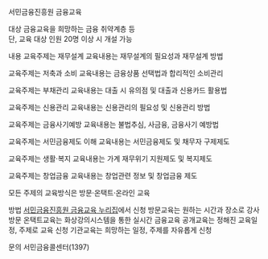 서민금융진흥원 금융교육

대상
금융교육을 희망하는 금융 취약계층 등  
단, 교육 대상 인원 20명 이상 시 개설 가능

내용
교육주제는 재무설계
교육내용는 재무설계의 필요성과 재무설계 방법

교육주제는 저축과 소비
교육내용는 금융상품 선택법과 합리적인 소비관리

교육주제는 부채관리
교육내용는 대출 시 유의점 및 대출과 신용카드 활용법

교육주제는 신용관리
교육내용는 신용관리의 필요성 및 신용관리 방법

교육주제는 금융사기예방
교육내용는 불법추심, 사금융, 금융사기 예방법

교육주제는 서민금융제도 이해
교육내용는 서민금융제도 및 채무자 구제제도

교육주제는 생활·복지
교육내용는 가계 재무위기 지원제도 및 복지제도

교육주제는 창업금융
교육내용는 창업관련 정보 및 창업금융 제도

모든 주제의 교육방식은 방문·온택트·온라인 교육

방법
[서민금융진흥원 금융교육 누리집](http://edu.kinfa.or.kr)에서 신청
방문교육는 원하는 시간과 장소로 강사 방문
온택트교육는 화상강의시스템을 통한 실시간 
금융교육
공개교육는 정해진 교육일정, 주제로 교육 신청
기관교육는 희망하는 일정, 주제를 자유롭게 신청

문의 서민금융콜센터(1397)
